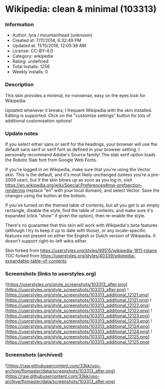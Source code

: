 # Wikipedia: clean & minimal (103313)

### Information
- Author: lyra / mountainhead (unknown)
- Created at: 7/11/2014, 6:32:49 PM
- Updated at: 11/15/2018, 12:05:38 AM
- License: CC-BY-4.0
- Category: wikipedia
- Rating: undefined
- Total installs: 1256
- Weekly installs: 0


### Description
This skin provides a minimal, no-nonsense, easy on the eyes look for Wikipedia.

Updated whenever it breaks; I frequent Wikipedia with the skin installed. Editing is supported. Click on the "customise settings" button for lots of additional customisation options!

### Update notes
If you select either sans or serif for the headings, your browser will use the default sans serif or serif font as defined in your browser setting. I personally recommend Adobe's Source family!
The slab serif option loads the Roboto Slab font from Google Web Fonts.

If you're logged in on Wikipedia, make sure that you're using the Vector skin. This is the default, and it's most likely unchanged (unless you're a pre-2009 user), but if the skin blows up as soon as you log in, visit https://en.wikipedia.org/wiki/Special:Preferences#mw-prefsection-rendering (replace "en" with your local domain), and select Vector. Save the changes using the button at the bottom.

If you've turned on the themed table of contents, but all you get is an empty rectangle, disable the style, find the table of contents, and make sure it's expanded (click "show" if given the option), then re-enable the style.

There's no guarantee that this skin will work with Wikipedia's beta features (although I try to keep it up to date with those), or any locale-specific features not present on either the English or Dutch version of Wikipedia. It doesn't support right-to-left wikis either.

Skin forked from https://userstyles.org/styles/99515/wikipedia-1911-rotane
TOC forked from https://userstyles.org/styles/40339/wikipedia-expandable-table-of-contents

### Screenshots (links to userstyles.org)
![https://userstyles.org/style_screenshots/103313_after.png](https://userstyles.org/style_screenshots/103313_after.png)
![https://userstyles.org/style_screenshots/103313_additional_12121.png](https://userstyles.org/style_screenshots/103313_additional_12121.png)
![https://userstyles.org/style_screenshots/103313_additional_12122.png](https://userstyles.org/style_screenshots/103313_additional_12122.png)
![https://userstyles.org/style_screenshots/103313_additional_12123.png](https://userstyles.org/style_screenshots/103313_additional_12123.png)
![https://userstyles.org/style_screenshots/103313_additional_12124.png](https://userstyles.org/style_screenshots/103313_additional_12124.png)
![https://userstyles.org/style_screenshots/103313_additional_12125.png](https://userstyles.org/style_screenshots/103313_additional_12125.png)

### Screenshots (archived)
![https://raw.githubusercontent.com/33kk/uso-archive/flomaster/data/screenshots/103313_after.png](https://raw.githubusercontent.com/33kk/uso-archive/flomaster/data/screenshots/103313_after.png)

